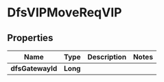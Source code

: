 # DfsVIPMoveReqVIP

## Properties
Name | Type | Description | Notes
------------ | ------------- | ------------- | -------------
**dfsGatewayId** | **Long** |  | 
